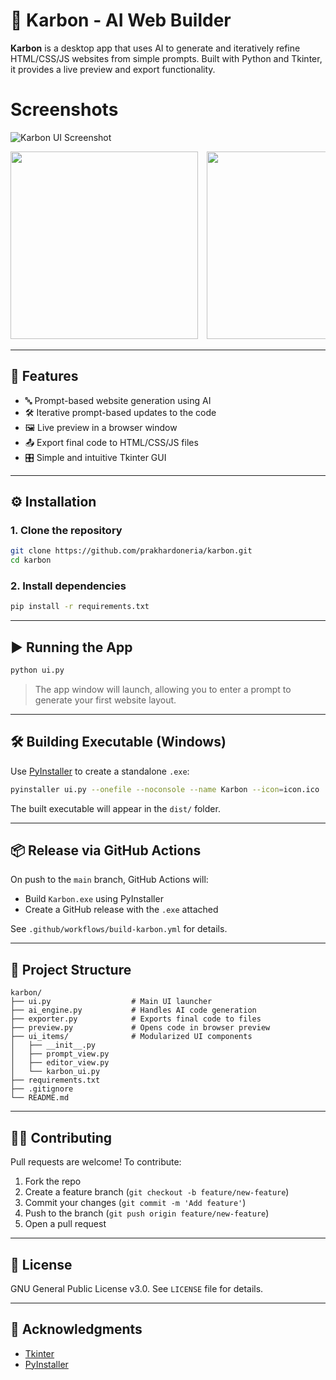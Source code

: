 # 🚀 Karbon - AI Web Builder

**Karbon** is a desktop app that uses AI to generate and iteratively refine HTML/CSS/JS websites from simple prompts. Built with Python and Tkinter, it provides a live preview and export functionality.

# Screenshots
![Karbon UI Screenshot](https://i.imgur.com/7eYNysu.png) 
<div style="overflow-x: auto; white-space: nowrap;">
  <img src="https://i.imgur.com/0IqmrUS.png" style="width: 300px; display: inline-block; margin-right: 10px;" />
  <img src="https://i.imgur.com/BkvTUY2.png" style="width: 300px; display: inline-block; margin-right: 10px;" />
  <img src="https://i.imgur.com/pnhpTPb.png" style="width: 300px; display: inline-block; margin-right: 10px;" />
  <img src="https://i.imgur.com/Y6wj97j.png" style="width: 300px; display: inline-block;" />
</div>

---

## 🧠 Features

- 🔤 Prompt-based website generation using AI
- 🛠️ Iterative prompt-based updates to the code
- 🖼️ Live preview in a browser window
- 📤 Export final code to HTML/CSS/JS files
- 🎛️ Simple and intuitive Tkinter GUI

---

## ⚙️ Installation

### 1. Clone the repository

```bash
git clone https://github.com/prakhardoneria/karbon.git
cd karbon
````

### 2. Install dependencies

```bash
pip install -r requirements.txt
```

---

## ▶️ Running the App

```bash
python ui.py
```

> The app window will launch, allowing you to enter a prompt to generate your first website layout.

---

## 🛠️ Building Executable (Windows)

Use [PyInstaller](https://pyinstaller.org/) to create a standalone `.exe`:

```bash
pyinstaller ui.py --onefile --noconsole --name Karbon --icon=icon.ico
```

The built executable will appear in the `dist/` folder.

---

## 📦 Release via GitHub Actions

On push to the `main` branch, GitHub Actions will:

* Build `Karbon.exe` using PyInstaller
* Create a GitHub release with the `.exe` attached

See `.github/workflows/build-karbon.yml` for details.

---

## 📁 Project Structure

```
karbon/
├── ui.py                  # Main UI launcher
├── ai_engine.py           # Handles AI code generation
├── exporter.py            # Exports final code to files
├── preview.py             # Opens code in browser preview
├── ui_items/              # Modularized UI components
│   ├── __init__.py
│   ├── prompt_view.py
│   ├── editor_view.py
│   └── karbon_ui.py
├── requirements.txt
├── .gitignore
└── README.md
```

---

## 🧑‍💻 Contributing

Pull requests are welcome! To contribute:

1. Fork the repo
2. Create a feature branch (`git checkout -b feature/new-feature`)
3. Commit your changes (`git commit -m 'Add feature'`)
4. Push to the branch (`git push origin feature/new-feature`)
5. Open a pull request

---

## 📝 License

GNU General Public License v3.0. See `LICENSE` file for details.

---

## 🙏 Acknowledgments

* [Tkinter](https://docs.python.org/3/library/tkinter.html)
* [PyInstaller](https://www.pyinstaller.org/)